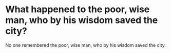 # What happened to the poor, wise man, who by his wisdom saved the city?

No one remembered the poor, wise man, who by his wisdom saved the city.
